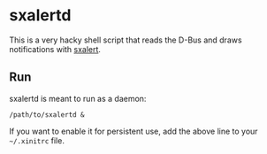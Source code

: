 # sxalertd
This is a very hacky shell script that reads the D-Bus and draws notifications with [sxalert](https://github.com/MichaelDim02/sxalert).

## Run
sxalertd is meant to run as a daemon:
```
/path/to/sxalertd &
```
If you want to enable it for persistent use, add the above line to your `~/.xinitrc` file.
